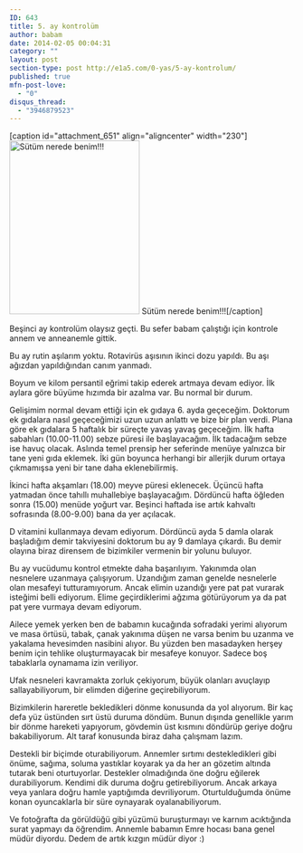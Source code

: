 ```yaml
---
ID: 643
title: 5. ay kontrolüm
author: babam
date: 2014-02-05 00:04:31
category: ""
layout: post
section-type: post http://e1a5.com/0-yas/5-ay-kontrolum/
published: true
mfn-post-love:
  - "0"
disqus_thread:
  - "3946879523"
---
```

[caption id="attachment_651" align="aligncenter" width="230"]<a href="http://e1a5.com/wp-content/uploads/2014/03/sutum_nerede.jpg"><img class="   wp-image-651" src="http://e1a5.com/wp-content/uploads/2014/03/sutum_nerede.jpg" alt="Sütüm nerede benim!!!" width="230" height="307" /></a> Sütüm nerede benim!!![/caption]

Beşinci ay kontrolüm olaysız geçti. Bu sefer babam çalıştığı için kontrole annem ve anneanemle gittik.

Bu ay rutin aşılarım yoktu. Rotavirüs aşısının ikinci dozu yapıldı. Bu aşı ağızdan yapıldığından canım yanmadı.

Boyum ve kilom persantil eğrimi takip ederek artmaya devam ediyor. İlk aylara göre büyüme hızımda bir azalma var. Bu normal bir durum.

Gelişimim normal devam ettiği için ek gıdaya 6. ayda geçeceğim. Doktorum ek gıdalara nasıl geçeceğimizi uzun uzun anlattı ve bize bir plan verdi. Plana göre ek gıdalara 5 haftalık bir süreçte yavaş yavaş geçeceğim. İlk hafta sabahları (10.00-11.00) sebze püresi ile başlayacağım. İlk tadacağım sebze ise havuç olacak. Aslında temel prensip her seferinde menüye yalnızca bir tane yeni gıda eklemek. İki gün boyunca herhangi bir allerjik durum ortaya çıkmamışsa yeni bir tane daha eklenebilirmiş.

İkinci hafta akşamları (18.00) meyve püresi eklenecek. Üçüncü hafta yatmadan önce tahıllı muhallebiye başlayacağım. Dördüncü hafta öğleden sonra (15.00) menüde yoğurt var. Beşinci haftada ise artık kahvaltı sofrasında (8.00-9.00) bana da yer açılacak.

D vitamini kullanmaya devam ediyorum. Dördüncü ayda 5 damla olarak başladığım demir takviyesini doktorum bu ay 9 damlaya çıkardı. Bu demir olayına biraz dirensem de bizimkiler vermenin bir yolunu buluyor.

Bu ay vucüdumu kontrol etmekte daha başarılıyım. Yakınımda olan nesnelere uzanmaya çalışıyorum. Uzandığım zaman genelde nesnelerle olan mesafeyi tutturamıyorum. Ancak elimin uzandığı yere pat pat vurarak isteğimi belli ediyorum. Elime geçirdiklerimi ağzıma götürüyorum ya da pat pat yere vurmaya devam ediyorum.

Ailece yemek yerken ben de babamın kucağında sofradaki yerimi alıyorum ve masa örtüsü, tabak, çanak yakınıma düşen ne varsa benim bu uzanma ve yakalama hevesimden nasibini alıyor. Bu yüzden ben masadayken herşey benim için tehlike oluşturmayacak bir mesafeye konuyor. Sadece boş tabaklarla oynamama izin veriliyor.

Ufak nesneleri kavramakta zorluk çekiyorum, büyük olanları avuçlayıp sallayabiliyorum, bir elimden diğerine geçirebiliyorum.

Bizimkilerin hareretle bekledikleri dönme konusunda da yol alıyorum. Bir kaç defa yüz üstünden sırt üstü duruma döndüm. Bunun dışında genellikle yarım bir dönme hareketi yapıyorum, gövdemin üst kısmını döndürüp geriye doğru bakabiliyorum. Alt taraf konusunda biraz daha çalışmam lazım.

Destekli bir biçimde oturabiliyorum. Annemler sırtımı destekledikleri gibi önüme, sağıma, soluma yastıklar koyarak ya da her an gözetim altında tutarak beni oturtuyorlar. Destekler olmadığında öne doğru eğilerek durabiliyorum. Kendimi dik duruma doğru getirebiliyorum. Ancak arkaya veya yanlara doğru hamle yaptığımda devriliyorum. Oturtulduğumda önüme konan oyuncaklarla bir süre oynayarak oyalanabiliyorum.

Ve fotoğrafta da görüldüğü gibi yüzümü buruşturmayı ve karnım acıktığında surat yapmayı da öğrendim. Annemle babamın Emre hocası bana genel müdür diyordu. Dedem de artık kızgın müdür diyor :)
